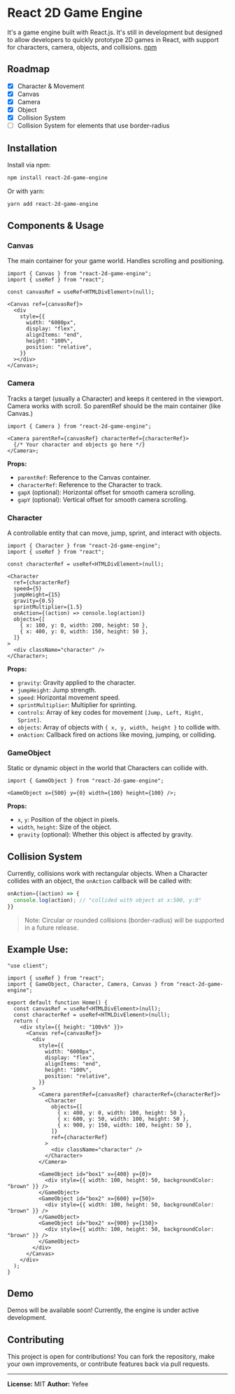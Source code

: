 # React 2D Game Engine

It's a game engine built with React.js. It's still in development but designed to allow developers to quickly prototype 2D games in React, with support for characters, camera, objects, and collisions.
[npm](https://www.npmjs.com/package/react-2d-game-engine)

## Roadmap

- [x] Character & Movement
- [x] Canvas
- [x] Camera
- [x] Object
- [x] Collision System
- [ ] Collision System for elements that use border-radius

## Installation

Install via npm:

```bash
npm install react-2d-game-engine
```

Or with yarn:

```bash
yarn add react-2d-game-engine
```

## Components & Usage

### Canvas

The main container for your game world. Handles scrolling and positioning.

```tsx
import { Canvas } from "react-2d-game-engine";
import { useRef } from "react";

const canvasRef = useRef<HTMLDivElement>(null);

<Canvas ref={canvasRef}>
  <div
    style={{
      width: "6000px",
      display: "flex",
      alignItems: "end",
      height: "100%",
      position: "relative",
    }}
  ></div>
</Canvas>;
```

### Camera

Tracks a target (usually a Character) and keeps it centered in the viewport.
Camera works with scroll. So parentRef should be the main container (like Canvas.)

```tsx
import { Camera } from "react-2d-game-engine";

<Camera parentRef={canvasRef} characterRef={characterRef}>
  {/* Your character and objects go here */}
</Camera>;
```

**Props:**

- `parentRef`: Reference to the Canvas container.
- `characterRef`: Reference to the Character to track.
- `gapX` (optional): Horizontal offset for smooth camera scrolling.
- `gapY` (optional): Vertical offset for smooth camera scrolling.

### Character

A controllable entity that can move, jump, sprint, and interact with objects.

```tsx
import { Character } from "react-2d-game-engine";
import { useRef } from "react";

const characterRef = useRef<HTMLDivElement>(null);

<Character
  ref={characterRef}
  speed={5}
  jumpHeight={15}
  gravity={0.5}
  sprintMultiplier={1.5}
  onAction={(action) => console.log(action)}
  objects={[
    { x: 100, y: 0, width: 200, height: 50 },
    { x: 400, y: 0, width: 150, height: 50 },
  ]}
>
  <div className="character" />
</Character>;
```

**Props:**

- `gravity`: Gravity applied to the character.
- `jumpHeight`: Jump strength.
- `speed`: Horizontal movement speed.
- `sprintMultiplier`: Multiplier for sprinting.
- `controls`: Array of key codes for movement `[Jump, Left, Right, Sprint]`.
- `objects`: Array of objects with `{ x, y, width, height }` to collide with.
- `onAction`: Callback fired on actions like moving, jumping, or colliding.

### GameObject

Static or dynamic object in the world that Characters can collide with.

```tsx
import { GameObject } from "react-2d-game-engine";

<GameObject x={500} y={0} width={100} height={100} />;
```

**Props:**

- `x`, `y`: Position of the object in pixels.
- `width`, `height`: Size of the object.
- `gravity` (optional): Whether this object is affected by gravity.

## Collision System

Currently, collisions work with rectangular objects. When a Character collides with an object, the `onAction` callback will be called with:

```ts
onAction={(action) => {
  console.log(action); // "collided with object at x:500, y:0"
}}
```

> Note: Circular or rounded collisions (border-radius) will be supported in a future release.

## Example Use:

```tsx
"use client";

import { useRef } from "react";
import { GameObject, Character, Camera, Canvas } from "react-2d-game-engine";

export default function Home() {
  const canvasRef = useRef<HTMLDivElement>(null);
  const characterRef = useRef<HTMLDivElement>(null);
  return (
    <div style={{ height: "100vh" }}>
      <Canvas ref={canvasRef}>
        <div
          style={{
            width: "6000px",
            display: "flex",
            alignItems: "end",
            height: "100%",
            position: "relative",
          }}
        >
          <Camera parentRef={canvasRef} characterRef={characterRef}>
            <Character
              objects={[
                { x: 400, y: 0, width: 100, height: 50 },
                { x: 600, y: 50, width: 100, height: 50 },
                { x: 900, y: 150, width: 100, height: 50 },
              ]}
              ref={characterRef}
            >
              <div className="character" />
            </Character>
          </Camera>

          <GameObject id="box1" x={400} y={0}>
            <div style={{ width: 100, height: 50, backgroundColor: "brown" }} />
          </GameObject>
          <GameObject id="box2" x={600} y={50}>
            <div style={{ width: 100, height: 50, backgroundColor: "brown" }} />
          </GameObject>
          <GameObject id="box2" x={900} y={150}>
            <div style={{ width: 100, height: 50, backgroundColor: "brown" }} />
          </GameObject>
        </div>
      </Canvas>
    </div>
  );
}
```

## Demo

Demos will be available soon! Currently, the engine is under active development.

## Contributing

This project is open for contributions! You can fork the repository, make your own improvements, or contribute features back via pull requests.

---

**License:** MIT
**Author:** Yefee
